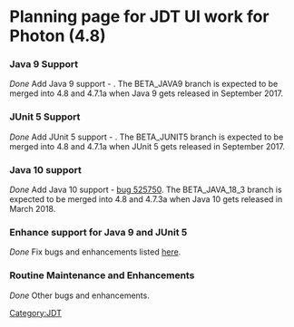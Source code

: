 # Planning page for JDT UI work for Photon (4.8)

### Java 9 Support

*Done*
Add Java 9 support - . The BETA_JAVA9 branch is expected to be merged
into 4.8 and 4.7.1a when Java 9 gets released in September 2017.

### JUnit 5 Support

*Done*
Add JUnit 5 support - . The BETA_JUNIT5 branch is expected to be merged
into 4.8 and 4.7.1a when JUnit 5 gets released in September 2017.

### Java 10 support

*Done*
Add Java 10 support -
[bug 525750](https://bugs.eclipse.org/bugs/show_bug.cgi?id=525750). The
BETA_JAVA_18_3 branch is expected to be merged into 4.8 and 4.7.3a
when Java 10 gets released in March 2018.

### Enhance support for Java 9 and JUnit 5

*Done*
Fix bugs and enhancements listed
[here](https://bugs.eclipse.org/bugs/buglist.cgi?classification=Eclipse&columnlist=product%2Ccomponent%2Cassigned_to%2Cbug_status%2Cresolution%2Cshort_desc%2Cchangeddate%2Ctarget_milestone%2Creporter&component=Text&component=UI&list_id=16913481&order=changeddate%20DESC%2Ctarget_milestone%20DESC%2Cbug_status%2Cpriority%2Cassigned_to%2Cbug_id&product=JDT&query_based_on=&query_format=advanced&short_desc=%5B9%5D%20%5BJUnit%205%5D&short_desc_type=anywordssubstr&target_milestone=4.7.2&target_milestone=4.7.3&target_milestone=4.8&target_milestone=4.8%20M3&target_milestone=4.8%20M4&target_milestone=4.8%20M5&target_milestone=4.8%20M6&target_milestone=4.8%20M7).

### Routine Maintenance and Enhancements

*Done*
Other bugs and enhancements.

[Category:JDT](Category:JDT "wikilink")